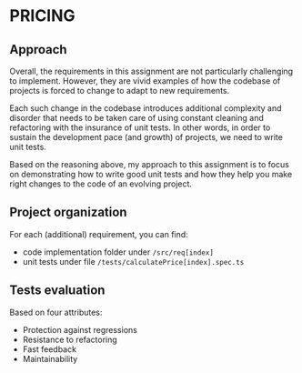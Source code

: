 # PRICING

## Approach
Overall, the requirements in this assignment are not particularly challenging to implement. However, they are vivid examples of how the codebase of projects is forced to change to adapt to new requirements. 

Each such change in the codebase introduces additional complexity and disorder that needs to be taken care of using constant cleaning and refactoring with the insurance of unit tests. In other words, in order to sustain the development pace (and growth) of projects, we need to write unit tests.

Based on the reasoning above, my approach to this assignment is to focus on demonstrating how to write good unit tests and how they help you make right changes to the code of an evolving project.

## Project organization
For each (additional) requirement, you can find:
- code implementation folder under `/src/req[index]`
- unit tests under file `/tests/calculatePrice[index].spec.ts`

## Tests evaluation
Based on four attributes:
- Protection against regressions
-  Resistance to refactoring
-  Fast feedback
-  Maintainability
